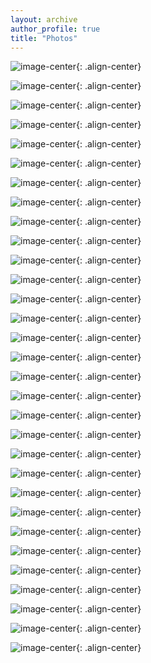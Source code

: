```yaml
---
layout: archive
author_profile: true
title: "Photos"
---
```


![image-center](/images/day1/image001.jpeg){: .align-center}

![image-center](/images/day1/image003.jpeg){: .align-center}

![image-center](/images/day1/image004.jpeg){: .align-center}

![image-center](/images/day1/image005.jpeg){: .align-center}

![image-center](/images/day1/image008.jpeg){: .align-center}

![image-center](/images/day1/image010.jpeg){: .align-center}

![image-center](/images/day1/image012.jpeg){: .align-center}

![image-center](/images/day1/image013.jpeg){: .align-center}

![image-center](/images/day1/image014.jpeg){: .align-center}

![image-center](/images/day1/image015.jpeg){: .align-center}

![image-center](/images/day1/image016.jpeg){: .align-center}

![image-center](/images/day1/image017.jpeg){: .align-center}

![image-center](/images/day1/image018.jpeg){: .align-center}

![image-center](/images/day1/image019.jpeg){: .align-center}

![image-center](/images/day2/image001.jpeg){: .align-center}

![image-center](/images/day2/image004.jpeg){: .align-center}

![image-center](/images/day2/image005.jpeg){: .align-center}

![image-center](/images/day2/image008.jpeg){: .align-center}

![image-center](/images/day2/image009.jpeg){: .align-center}

![image-center](/images/day2/image010.jpeg){: .align-center}

![image-center](/images/day2/image011.jpeg){: .align-center}

![image-center](/images/day2/image013.jpeg){: .align-center}

![image-center](/images/day2/image014.jpeg){: .align-center}

![image-center](/images/day3/image001.jpeg){: .align-center}

![image-center](/images/day3/image002.jpeg){: .align-center}

![image-center](/images/day3/image004.jpeg){: .align-center}

![image-center](/images/day3/image005.jpeg){: .align-center}

![image-center](/images/day3/image006.jpeg){: .align-center}

![image-center](/images/day3/image007.jpeg){: .align-center}

![image-center](/images/day3/image009.jpeg){: .align-center}

![image-center](/images/day3/image011.jpeg){: .align-center}
